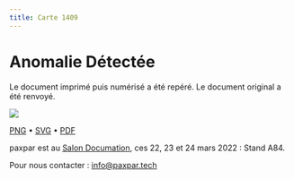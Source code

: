 ```yaml
---
title: Carte 1409
---
```


# Anomalie Détectée

Le document imprimé puis numérisé a été repéré. Le document original a été renvoyé.


![](https://media.paxpar.tech/ludi/card_1409_recto.png)

[PNG](https://media.paxpar.tech/ludi/card_1409_recto.png) • [SVG](https://media.paxpar.tech/ludi/card_1409_recto.svg) • [PDF](https://media.paxpar.tech/ludi/card_1409_recto.pdf)

paxpar est au [Salon Documation](https://www.documation.fr/info_societe/527/paxpartech.html), ces 22, 23 et 24 mars 2022 : Stand A84.

Pour nous contacter : info@paxpar.tech


